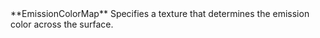 <tr>
<td>**EmissionColorMap**</td>
<td>Specifies a texture that determines the emission color across the surface.</td>
</tr>